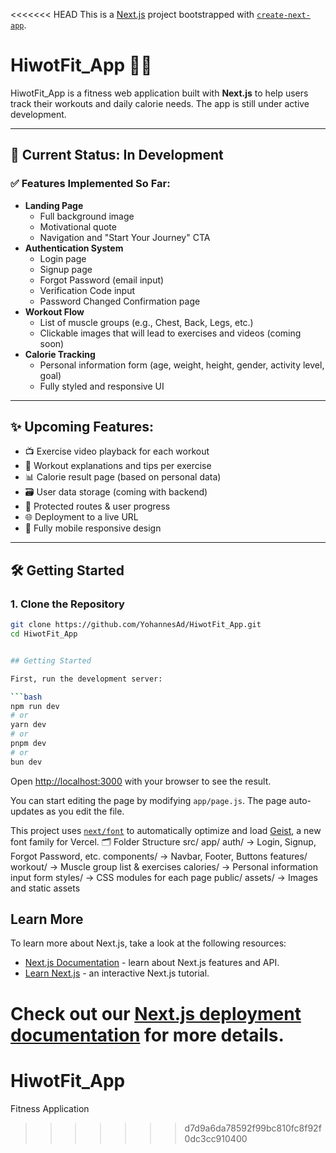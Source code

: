 <<<<<<< HEAD
This is a [Next.js](https://nextjs.org) project bootstrapped with [`create-next-app`](https://github.com/vercel/next.js/tree/canary/packages/create-next-app).

# HiwotFit_App 🏋️‍♀️

HiwotFit_App is a fitness web application built with **Next.js** to help users track their workouts and daily calorie needs. The app is still under active development.

---

## 🚧 Current Status: In Development

### ✅ Features Implemented So Far:

- **Landing Page**
  - Full background image
  - Motivational quote
  - Navigation and "Start Your Journey" CTA
- **Authentication System**
  - Login page
  - Signup page
  - Forgot Password (email input)
  - Verification Code input
  - Password Changed Confirmation page
- **Workout Flow**
  - List of muscle groups (e.g., Chest, Back, Legs, etc.)
  - Clickable images that will lead to exercises and videos (coming soon)
- **Calorie Tracking**
  - Personal information form (age, weight, height, gender, activity level, goal)
  - Fully styled and responsive UI

---

## ✨ Upcoming Features:

- 📺 Exercise video playback for each workout
- 🧠 Workout explanations and tips per exercise
- 📊 Calorie result page (based on personal data)
- 🗃️ User data storage (coming with backend)
- 🔐 Protected routes & user progress
- 🌐 Deployment to a live URL
- 📱 Fully mobile responsive design

---

## 🛠️ Getting Started

### 1. Clone the Repository

```bash
git clone https://github.com/YohannesAd/HiwotFit_App.git
cd HiwotFit_App


## Getting Started

First, run the development server:

```bash
npm run dev
# or
yarn dev
# or
pnpm dev
# or
bun dev
```

Open [http://localhost:3000](http://localhost:3000) with your browser to see the result.

You can start editing the page by modifying `app/page.js`. The page auto-updates as you edit the file.

This project uses [`next/font`](https://nextjs.org/docs/app/building-your-application/optimizing/fonts) to automatically optimize and load [Geist](https://vercel.com/font), a new font family for Vercel.
🗂️ Folder Structure
src/
  app/
    auth/                   → Login, Signup, Forgot Password, etc.
    components/             → Navbar, Footer, Buttons
    features/
      workout/              → Muscle group list & exercises
      calories/             → Personal information input form
    styles/                 → CSS modules for each page
public/
  assets/                   → Images and static assets


## Learn More

To learn more about Next.js, take a look at the following resources:

- [Next.js Documentation](https://nextjs.org/docs) - learn about Next.js features and API.
- [Learn Next.js](https://nextjs.org/learn) - an interactive Next.js tutorial.


Check out our [Next.js deployment documentation](https://nextjs.org/docs/app/building-your-application/deploying) for more details.
=======
# HiwotFit_App
Fitness Application 
>>>>>>> d7d9a6da78592f99bc810fc8f92f0dc3cc910400
